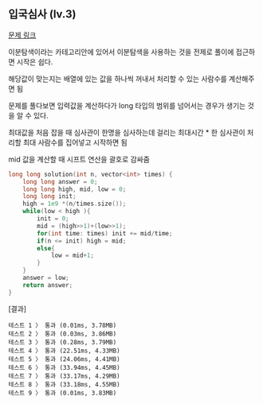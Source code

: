 ## 입국심사 (lv.3)

[문제 링크](https://programmers.co.kr/learn/courses/30/lessons/43238)

이분탐색이라는 카테고리안에 있어서 이분탐색을 사용하는 것을 전제로 풀이에 접근하면 시작은 쉽다.

해당값이 맞는지는 배열에 있는 값을 하나씩 꺼내서 처리할 수 있는 사람수를 계산해주면 됨

문제를 풀다보면 입력값을 계산하다가 long 타입의 범위를 넘어서는 경우가 생기는 것을 알 수 있다. 

최대값을 처음 잡을 때 심사관이 한명을 심사하는데 걸리는 최대시간 * 한 심사관이 처리할 최대 사람수를 집어넣고 시작하면 됨

mid 값을 계산할 때 시프트 연산을 괄호로 감싸줌

```c++
long long solution(int n, vector<int> times) {
    long long answer = 0;
    long long high, mid, low = 0;    
    long long init;    
    high = 1e9 *(n/times.size());    
    while(low < high ){        
        init = 0;        
        mid = (high>>1)+(low>>1);
        for(int time: times) init += mid/time;                                
        if(n <= init) high = mid;                    
        else{                          
            low = mid+1;
        }        
    }         
    answer = low;
    return answer;
}
```
[결과]
```
테스트 1 〉	통과 (0.01ms, 3.78MB)
테스트 2 〉	통과 (0.03ms, 3.86MB)
테스트 3 〉	통과 (0.28ms, 3.79MB)
테스트 4 〉	통과 (22.51ms, 4.33MB)
테스트 5 〉	통과 (24.06ms, 4.41MB)
테스트 6 〉	통과 (33.94ms, 4.45MB)
테스트 7 〉	통과 (33.17ms, 4.29MB)
테스트 8 〉	통과 (33.18ms, 4.55MB)
테스트 9 〉	통과 (0.01ms, 3.83MB)
```
